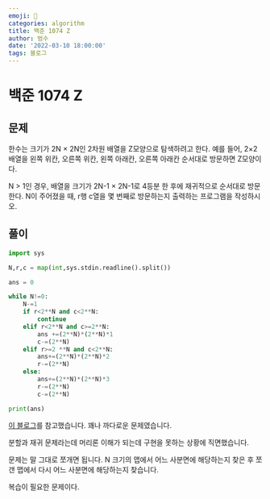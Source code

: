 ```yaml
---
emoji: 🏃
categories: algorithm
title: 백준 1074 Z
author: 범수
date: '2022-03-10 18:00:00'
tags: 블로그
---
```

<!-- 
튜토리얼, 하우 투 가이드, 설명 ,레퍼런스 
https://documentation.divio.com/tutorials/
-->

# 백준 1074 Z

## 문제

한수는 크기가 2N × 2N인 2차원 배열을 Z모양으로 탐색하려고 한다. 예를 들어, 2×2배열을 왼쪽 위칸, 오른쪽 위칸, 왼쪽 아래칸, 오른쪽 아래칸 순서대로 방문하면 Z모양이다.

N > 1인 경우, 배열을 크기가 2N-1 × 2N-1로 4등분 한 후에 재귀적으로 순서대로 방문한다.
N이 주어졌을 때, r행 c열을 몇 번째로 방문하는지 출력하는 프로그램을 작성하시오.

## 풀이

```python
import sys

N,r,c = map(int,sys.stdin.readline().split())

ans = 0

while N!=0:
    N-=1
    if r<2**N and c<2**N:
        continue
    elif r<2**N and c>=2**N:
        ans +=(2**N)*(2**N)*1
        c-=(2**N)
    elif r>=2 **N and c<2**N:
        ans+=(2**N)*(2**N)*2
        r-=(2**N)
    else:
        ans+=(2**N)*(2**N)*3
        r-=(2**N)
        c-=(2**N)

print(ans)
```

[이 블로그](https://ggasoon2.tistory.com/11)를 참고했습니다. 꽤나 까다로운 문제였습니다.

분할과 재귀 문제라는데 머리론 이해가 되는데 구현을 못하는 상황에 직면했습니다.

문제는 말 그대로 쪼개면 됩니다. N 크기의 맵에서 어느 사분면에 해당하는지 찾은 후 쪼갠 맵에서 다시 어느 사분면에 해당하는지 찾습니다.

복습이 필요한 문제이다.